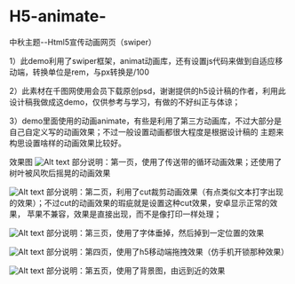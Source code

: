 # H5-animate-
中秋主题--Html5宣传动画网页（swiper）

1）此demo利用了swiper框架，animat动画库，还有设置js代码来做到自适应移动端，转换单位是rem，与px转换是/100

2）此素材在千图网使用会员下载原创psd，谢谢提供的h5设计稿的作者，利用此设计稿我做成这demo，仅供参考与学习，有做的不好纠正与体谅；

3）demo里面使用的动画animate，有些是利用了第三方动画库，不过大部分是自己自定义写的动画效果；不过一般设置动画都很大程度是根据设计稿的
主题来构思设置啥样的动画效果比较好。


效果图
![Alt text](https://github.com/lilyping/H5-animate-/blob/master/%E4%B8%AD%E7%A7%8Bh5%E5%AE%A3%E4%BC%A0%E9%A1%B5/images/showPic.png)
部分说明：第一页，使用了传送带的循环动画效果；还使用了树叶被风吹后摇晃的动画效果


![Alt text](https://github.com/lilyping/H5-animate-/blob/master/%E4%B8%AD%E7%A7%8Bh5%E5%AE%A3%E4%BC%A0%E9%A1%B5/images/showPic2.png)
部分说明：第二页，利用了cut裁剪动画效果（有点类似文本打字出现的效果）；不过cut的动画效果的瑕疵就是设置这种cut效果，安卓显示正常的效果，
苹果不兼容，效果是直接出现，而不是像打印一样处理；

![Alt text](https://github.com/lilyping/H5-animate-/blob/master/%E4%B8%AD%E7%A7%8Bh5%E5%AE%A3%E4%BC%A0%E9%A1%B5/images/showPic3.png)
部分说明：第三页，使用了字体垂掉，然后掉到一定位置的效果

![Alt text](https://github.com/lilyping/H5-animate-/blob/master/%E4%B8%AD%E7%A7%8Bh5%E5%AE%A3%E4%BC%A0%E9%A1%B5/images/showPic4.png)
部分说明：第四页，使用了h5移动端拖拽效果（仿手机开锁那种效果）

![Alt text](https://github.com/lilyping/H5-animate-/blob/master/%E4%B8%AD%E7%A7%8Bh5%E5%AE%A3%E4%BC%A0%E9%A1%B5/images/showPic5.png)
部分说明：第五页，使用了背景图，由远到近的效果
